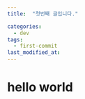 ```yaml
---
title:  "첫번째 글입니다."

categories:
  - dev
tags:
  - first-commit
last_modified_at: 
---
```


# hello world